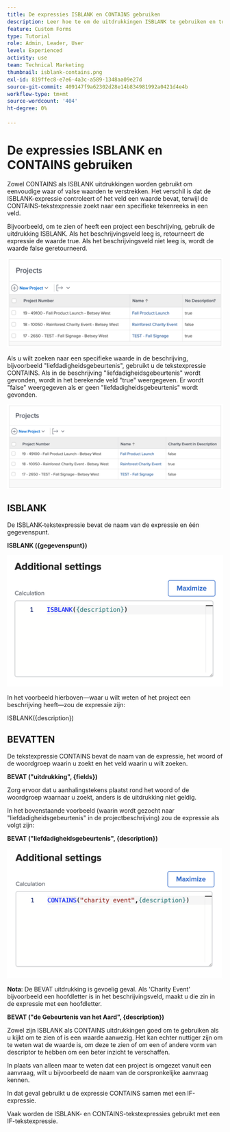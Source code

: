 ```yaml
---
title: De expressies ISBLANK en CONTAINS gebruiken
description: Leer hoe te om de uitdrukkingen ISBLANK te gebruiken en tot stand te brengen en CONTAINS op een berekend gebied in Adobe  [!DNL Workfront].
feature: Custom Forms
type: Tutorial
role: Admin, Leader, User
level: Experienced
activity: use
team: Technical Marketing
thumbnail: isblank-contains.png
exl-id: 819ffec8-e7e6-4a3c-a589-1348aa09e27d
source-git-commit: 409147f9a62302d28e14b834981992a0421d4e4b
workflow-type: tm+mt
source-wordcount: '404'
ht-degree: 0%

---
```


# De expressies ISBLANK en CONTAINS gebruiken

Zowel CONTAINS als ISBLANK uitdrukkingen worden gebruikt om eenvoudige waar of valse waarden te verstrekken. Het verschil is dat de ISBLANK-expressie controleert of het veld een waarde bevat, terwijl de CONTAINS-tekstexpressie zoekt naar een specifieke tekenreeks in een veld.

Bijvoorbeeld, om te zien of heeft een project een beschrijving, gebruik de uitdrukking ISBLANK. Als het beschrijvingsveld leeg is, retourneert de expressie de waarde true. Als het beschrijvingsveld niet leeg is, wordt de waarde false geretourneerd.

![ Werklastverdelingsmechanisme met gebruiksrapport ](assets/isblank01.png)

Als u wilt zoeken naar een specifieke waarde in de beschrijving, bijvoorbeeld &quot;liefdadigheidsgebeurtenis&quot;, gebruikt u de tekstexpressie CONTAINS. Als in de beschrijving &quot;liefdadigheidsgebeurtenis&quot; wordt gevonden, wordt in het berekende veld &quot;true&quot; weergegeven. Er wordt &quot;false&quot; weergegeven als er geen &quot;liefdadigheidsgebeurtenis&quot; wordt gevonden.

![ Werklastverdelingsmechanisme met gebruiksrapport ](assets/isblank02.png)

## ISBLANK

De ISBLANK-tekstexpressie bevat de naam van de expressie en één gegevenspunt.

**ISBLANK ({gegevenspunt})**

![ Werklastverdelingsmechanisme met gebruiksrapport ](assets/isblank03.png)

In het voorbeeld hierboven—waar u wilt weten of het project een beschrijving heeft—zou de expressie zijn:

ISBLANK({description})

## BEVATTEN

De tekstexpressie CONTAINS bevat de naam van de expressie, het woord of de woordgroep waarin u zoekt en het veld waarin u wilt zoeken.

**BEVAT (&quot;uitdrukking&quot;, {fields})**

Zorg ervoor dat u aanhalingstekens plaatst rond het woord of de woordgroep waarnaar u zoekt, anders is de uitdrukking niet geldig.

In het bovenstaande voorbeeld (waarin wordt gezocht naar &quot;liefdadigheidsgebeurtenis&quot; in de projectbeschrijving) zou de expressie als volgt zijn:

**BEVAT (&quot;liefdadigheidsgebeurtenis&quot;, {description})**

![ Werklastverdelingsmechanisme met gebruiksrapport ](assets/isblank04.png)

**Nota**: De BEVAT uitdrukking is gevoelig geval. Als &#39;Charity Event&#39; bijvoorbeeld een hoofdletter is in het beschrijvingsveld, maakt u die zin in de expressie met een hoofdletter.

**BEVAT (&quot;de Gebeurtenis van het Aard&quot;, {description})**

Zowel zijn ISBLANK als CONTAINS uitdrukkingen goed om te gebruiken als u kijkt om te zien of is een waarde aanwezig. Het kan echter nuttiger zijn om te weten wat de waarde is, om deze te zien of om een of andere vorm van descriptor te hebben om een beter inzicht te verschaffen.

In plaats van alleen maar te weten dat een project is omgezet vanuit een aanvraag, wilt u bijvoorbeeld de naam van de oorspronkelijke aanvraag kennen.

In dat geval gebruikt u de expressie CONTAINS samen met een IF-expressie.

Vaak worden de ISBLANK- en CONTAINS-tekstexpressies gebruikt met een IF-tekstexpressie.
